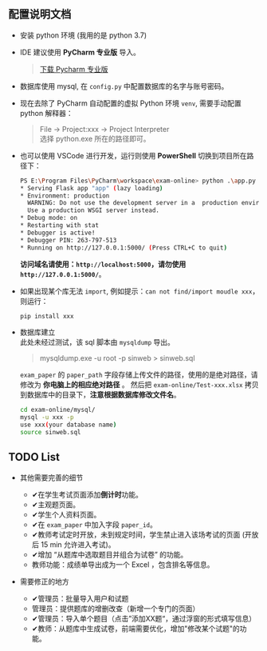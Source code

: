## 配置说明文档
+ 安装 python 环境 (我用的是 python 3.7)
+ IDE 建议使用 **PyCharm 专业版** 导入。

  > [下载 Pycharm 专业版](https://www.jetbrains.com/pycharm/download/#section=windows)
+ 数据库使用 mysql, 在 `config.py` 中配置数据库的名字与账号密码。

+ 现在去除了 PyCharm 自动配置的虚拟 Python 环境 `venv`, 需要手动配置 python 解释器：
  > File -> Project:xxx -> Project Interpreter   
  > 选择 python.exe 所在的路径即可。


+ 也可以使用 VSCode 进行开发，运行则使用 **PowerShell** 切换到项目所在路径下：
  ```bash
  PS E:\Program Files\PyCharm\workspace\exam-online> python .\app.py
  * Serving Flask app "app" (lazy loading)
  * Environment: production
    WARNING: Do not use the development server in a  production environment.
    Use a production WSGI server instead.
  * Debug mode: on
  * Restarting with stat
  * Debugger is active!
  * Debugger PIN: 263-797-513
  * Running on http://127.0.0.1:5000/ (Press CTRL+C to quit)
  ```
  **访问域名请使用：`http://localhost:5000`，请勿使用 `http://127.0.0.1:5000/`**。

+ 如果出现某个库无法 `import`, 例如提示：`can not find/import moudle xxx`，则运行：
  ```bash
  pip install xxx
  ```

+ 数据库建立  
  此处未经过测试，该 sql 脚本由 `mysqldump` 导出。
  > mysqldump.exe -u root -p sinweb > sinweb.sql  
  
  `exam_paper` 的 `paper_path` 字段存储上传文件的路径，使用的是绝对路径，请修改为 **你电脑上的相应绝对路径** 。
  然后把 `exam-online/Test-xxx.xlsx` 拷贝到数据库中的目录下，**注意根据数据库修改文件名**。
  ```bash
  cd exam-online/mysql/
  mysql -u xxx -p
  use xxx(your database name)
  source sinweb.sql 
  ```


## TODO List
- 其他需要完善的细节
  - ✔在学生考试页面添加**倒计时**功能。
  - ✔主观题页面。
  - ✔学生个人资料页面。
  - ✔在 `exam_paper` 中加入字段 `paper_id`。
  - ✔教师考试定时开放，未到规定时间，学生禁止进入该场考试的页面 (开放后 15 min 允许进入考试)。
  - ✔增加 “从题库中选取题目并组合为试卷” 的功能。
  - 教师功能：成绩单导出成为一个 Excel ，包含排名等信息。
 
- 需要修正的地方
  - ✔管理员：批量导入用户和试题
  - 管理员：提供题库的增删改查（新增一个专门的页面）
  - ✔管理员：导入单个题目（点击”添加XX题“，通过浮窗的形式填写信息）
  - ✔教师：从题库中生成试卷，前端需要优化，增加"修改某个试题"的功能。

   